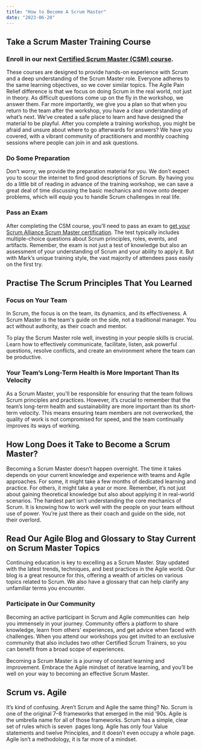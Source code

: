 ```yaml
---
title: "How to Become A Scrum Master"
date: "2023-06-28"
---
```


## Take a Scrum Master Training Course

### **Enroll in our next** [**Certified Scrum Master (CSM) course**](/certified-scrummaster-csm-training)**.** 

These courses are designed to provide hands-on experience with Scrum and a deep understanding of the Scrum Master role. Everyone adheres to the same learning objectives, so we cover similar topics. The Agile Pain Relief difference is that we focus on doing Scrum in the real world, not just in theory. As difficult questions come up on the fly in the workshop, we answer them. Far more importantly, we give you a plan so that when you return to the team after the workshop, you have a clear understanding of what’s next. We’ve created a safe place to learn and have designed the material to be playful. After you complete a training workshop, you might be afraid and unsure about where to go afterwards for answers? We have you covered, with a vibrant community of practitioners and monthly coaching sessions where people can join in and ask questions.

### **Do Some Preparation**

Don’t worry, we provide the preparation material for you. We don’t expect you to scour the internet to find good descriptions of Scrum. By having you do a little bit of reading in advance of the training workshop, we can save a great deal of time discussing the basic mechanics and move onto deeper problems, which will equip you to handle Scrum challenges in real life. 

### **Pass an Exam**

After completing the CSM course, you’ll need to pass an exam to [get your Scrum Alliance Scrum Master certification](/what-is-scrum-master-certification). The test typically includes multiple-choice questions about Scrum principles, roles, events, and artifacts. Remember, the exam is not just a test of knowledge but also an assessment of your understanding of Scrum and your ability to apply it. But with Mark’s unique training style, the vast majority of attendees pass easily on the first try. 

## Practise The Scrum Principles That You Learned

### **Focus on Your Team**

In Scrum, the focus is on the team, its dynamics, and its effectiveness. A Scrum Master is the team's guide on the side, not a traditional manager. You act without authority, as their coach and mentor.

To play the Scrum Master role well, investing in your people skills is crucial. Learn how to effectively communicate, facilitate, listen, ask powerful questions, resolve conflicts, and create an environment where the team can be productive.

### **Your Team’s Long-Term Health is More Important Than Its Velocity**

As a Scrum Master, you’ll be responsible for ensuring that the team follows Scrum principles and practices. However, it’s crucial to remember that the team’s long-term health and sustainability are more important than its short-term velocity. This means ensuring team members are not overworked, the quality of work is not compromised for speed, and the team continually improves its ways of working.

## How Long Does it Take to Become a Scrum Master?

Becoming a Scrum Master doesn’t happen overnight. The time it takes depends on your current knowledge and experience with teams and Agile approaches. For some, it might take a few months of dedicated learning and practice. For others, it might take a year or more. Remember, it’s not just about gaining theoretical knowledge but also about applying it in real-world scenarios. The hardest part isn’t understanding the core mechanics of Scrum. It is knowing how to work well with the people on your team without use of power. You’re just there as their coach and guide on the side, not their overlord.

## Read Our Agile Blog and Glossary to Stay Current on Scrum Master Topics

Continuing education is key to excelling as a Scrum Master. Stay updated with the latest trends, techniques, and best practices in the Agile world. Our blog is a great resource for this, offering a wealth of articles on various topics related to Scrum. We also have a glossary that can help clarify any unfamiliar terms you encounter.

### **Participate in Our Community**

Becoming an active participant in Scrum and Agile communities can  help you immensely in your journey. Community offers a platform to share knowledge, learn from others' experiences, and get advice when faced with challenges. When you attend our workshops you get invited to an exclusive community that also includes two other Certified Scrum Trainers, so you can benefit from a broad scope of experiences.

Becoming a Scrum Master is a journey of constant learning and improvement. Embrace the Agile mindset of iterative learning, and you’ll be well on your way to becoming an effective Scrum Master.

## Scrum vs. Agile

It’s kind of confusing. Aren’t Scrum and Agile the same thing? No. Scrum is one of the original 7–8 frameworks that emerged in the mid ‘90s. Agile is the umbrella name for all of those frameworks. Scrum has a simple, clear set of rules which is seven  pages long. Agile has only four Value statements and twelve Principles, and it doesn’t even occupy a whole page. Agile isn’t a methodology, it is far more of a mindset.
